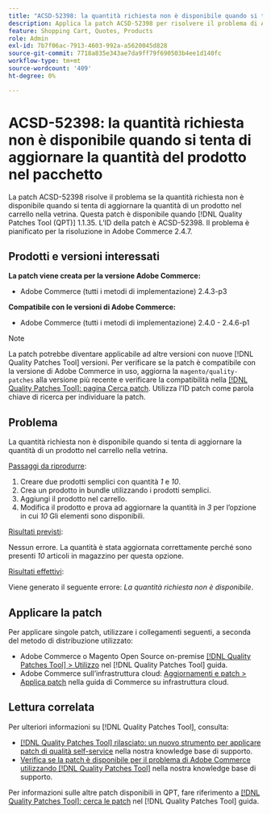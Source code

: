 ```yaml
---
title: "ACSD-52398: la quantità richiesta non è disponibile quando si tenta di aggiornare la quantità del prodotto nel bundle"
description: Applica la patch ACSD-52398 per risolvere il problema di Adobe Commerce per cui la quantità richiesta non è disponibile quando si tenta di aggiornare la quantità di un prodotto nel carrello nella vetrina.
feature: Shopping Cart, Quotes, Products
role: Admin
exl-id: 7b7f06ac-7913-4603-992a-a5620045d828
source-git-commit: 7718a835e343ae7da9ff79f690503b4ee1d140fc
workflow-type: tm+mt
source-wordcount: '409'
ht-degree: 0%

---
```


# ACSD-52398: la quantità richiesta non è disponibile quando si tenta di aggiornare la quantità del prodotto nel pacchetto

La patch ACSD-52398 risolve il problema se la quantità richiesta non è disponibile quando si tenta di aggiornare la quantità di un prodotto nel carrello nella vetrina. Questa patch è disponibile quando [!DNL Quality Patches Tool (QPT)] 1.1.35. L’ID della patch è ACSD-52398. Il problema è pianificato per la risoluzione in Adobe Commerce 2.4.7.

## Prodotti e versioni interessati

**La patch viene creata per la versione Adobe Commerce:**

* Adobe Commerce (tutti i metodi di implementazione) 2.4.3-p3

**Compatibile con le versioni di Adobe Commerce:**

* Adobe Commerce (tutti i metodi di implementazione) 2.4.0 - 2.4.6-p1

>[!NOTE]
>
>La patch potrebbe diventare applicabile ad altre versioni con nuove [!DNL Quality Patches Tool] versioni. Per verificare se la patch è compatibile con la versione di Adobe Commerce in uso, aggiorna la `magento/quality-patches` alla versione più recente e verificare la compatibilità nella [[!DNL Quality Patches Tool]: pagina Cerca patch](https://experienceleague.adobe.com/tools/commerce-quality-patches/index.html). Utilizza l’ID patch come parola chiave di ricerca per individuare la patch.

## Problema

La quantità richiesta non è disponibile quando si tenta di aggiornare la quantità di un prodotto nel carrello nella vetrina.

<u>Passaggi da riprodurre</u>:

1. Creare due prodotti semplici con quantità *1* e *10*.
1. Crea un prodotto in bundle utilizzando i prodotti semplici.
1. Aggiungi il prodotto nel carrello.
1. Modifica il prodotto e prova ad aggiornare la quantità in *3* per l’opzione in cui *10* Gli elementi sono disponibili.

<u>Risultati previsti</u>:

Nessun errore. La quantità è stata aggiornata correttamente perché sono presenti *10* articoli in magazzino per questa opzione.

<u>Risultati effettivi</u>:

Viene generato il seguente errore: *La quantità richiesta non è disponibile*.

## Applicare la patch

Per applicare singole patch, utilizzare i collegamenti seguenti, a seconda del metodo di distribuzione utilizzato:

* Adobe Commerce o Magento Open Source on-premise [[!DNL Quality Patches Tool] > Utilizzo](https://experienceleague.adobe.com/docs/commerce-operations/tools/quality-patches-tool/usage.html) nel [!DNL Quality Patches Tool] guida.
* Adobe Commerce sull’infrastruttura cloud: [Aggiornamenti e patch > Applica patch](https://experienceleague.adobe.com/docs/commerce-cloud-service/user-guide/develop/upgrade/apply-patches.html) nella guida di Commerce su infrastruttura cloud.

## Lettura correlata

Per ulteriori informazioni su [!DNL Quality Patches Tool], consulta:

* [[!DNL Quality Patches Tool] rilasciato: un nuovo strumento per applicare patch di qualità self-service](/help/announcements/adobe-commerce-announcements/magento-quality-patches-released-new-tool-to-self-serve-quality-patches.md) nella nostra knowledge base di supporto.
* [Verifica se la patch è disponibile per il problema di Adobe Commerce utilizzando [!DNL Quality Patches Tool]](/help/support-tools/patches-available-in-qpt-tool/check-patch-for-magento-issue-with-magento-quality-patches.md) nella nostra knowledge base di supporto.

Per informazioni sulle altre patch disponibili in QPT, fare riferimento a [[!DNL Quality Patches Tool]: cerca le patch](https://experienceleague.adobe.com/tools/commerce-quality-patches/index.html) nel [!DNL Quality Patches Tool] guida.
